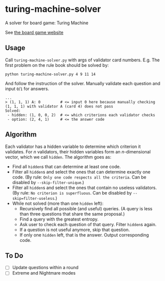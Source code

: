 # turing-machine-solver
A solver for board game: Turing Machine

See [the board game website](http://turingmachine.info)

## Usage

Call `turing-machine-solver.py` with args of validator card numbers.
E.g. The first problem on the rule book should be solved by:
```
python turing-machine-solver.py 4 9 11 14
```
And follow the instruction of the solver. Manually validate each question and input `0`/`1` for answers.
```
...
> (1, 1, 1) A: 0         # <= input 0 here because manually checking (1, 1, 1) with validator A (card 4) does not pass
Solved:
 - hidden: (1, 0, 0, 2)  # <= which criterions each validator checks
 - option: (2, 4, 1)     # <= the answer code
```

## Algorithm

Each validator has a hidden variable to determine which criterion it validates. For $n$ validators, their hidden variables form an $n$-dimensional vector, which we call `hidden`.
The algorithm goes as:
- Find all `hidden`s that can determine at least one code.
- Filter all `hidden`s and select the ones that can determine exactly one code. (By rule: `Only one code respects all the criteria`. Can be disabled by `--skip-filter-unique`.)
- Filter all `hidden`s and select the ones that contain no useless validators. (By rule: `No criterion is superfluous`. Can be disabled by `--skip=filter-useless`.)
- While not solved (more than one `hidden` left):
  - Recursively find all possible (and useful) queries. (A query is less than three questions that share the same proposal.)
  - Find a query with the greatest entropy.
  - Ask user to check each question of that query. Filter `hidden`s again.
  - If a question is not useful anymore, skip that question.
  - If only one `hidden` left, that is the answer. Output corresponding code.

## To Do

- [ ] Update questions within a round
- [ ] Extreme and Nightmare modes

